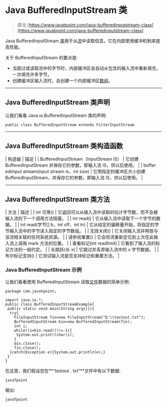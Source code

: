 # Java BufferedInputStream 类

> 原文:[https://www.javatpoint.com/java-bufferedinputstream-class](https://www.javatpoint.com/java-bufferedinputstream-class)

Java BufferedInputStream [类](object-and-class-in-java)用于从[流](java-8-stream)中读取信息。它在内部使用缓冲机制来提高性能。

关于 BufferedInputStream 的要点是:

*   当跳过或读取流中的字节时，内部缓冲区会自动从包含的输入流中重新填充，一次填充许多字节。
*   创建缓冲区输入流时，会创建一个内部缓冲区[数组](array-in-java)。

* * *

## Java BufferedInputStream 类声明

让我们看看 Java.io.BufferedInputStream 类的声明:

```
public class BufferedInputStream extends FilterInputStream

```

* * *

## Java BufferedInputStream 类构造函数

| 构造器 | 描述 |
| BufferedInputStream（InputStream IS） | 它创建 BufferedInputStream 并保存它的参数，即输入流 IS，供以后使用。 |
| buffer ediinput stream(input stream is，int size) | 它用指定的缓冲区大小创建 BufferedInputStream，并保存它的参数，即输入流 IS，供以后使用。 |

* * *

## Java BufferedInputStream 类方法

| 方法 | 描述 |
| int 可用() | 它返回可以从输入流中读取的估计字节数，而不会被输入流的下一个调用方法阻塞。 |
| int read() | 它从输入流中读取下一个字节的数据。 |
| int read(字节[] b，int off，int ln) | 它从给定的偏移量开始，将指定的字节输入流中的字节读入指定的字节数组。 |
| 无效关闭() | 它关闭输入流并释放与该流相关联的任何系统资源。 |
| 请参阅重置() | 它会将流重新定位到上次在此输入流上调用 mark 方法的位置。 |
| 查看标记(int readlimit) | 它看到了输入流的标记方法的一般约定。 |
| 长跳跃(长 x) | 它跳过并丢弃输入流中的 x 字节数据。 |
| 布尔标记支持() | 它测试输入流是否支持标记和重置方法。 |

### Java BufferedInputStream 示例

让我们看看使用 BufferedInputStream 读取[文件](java-file-class)数据的简单示例:

```
package com.javatpoint;

import java.io.*;
public class BufferedInputStreamExample{  
 public static void main(String args[]){  
  try{  
    FileInputStream fin=new FileInputStream("D:\\testout.txt");  
    BufferedInputStream bin=new BufferedInputStream(fin);  
    int i;  
    while((i=bin.read())!=-1){  
     System.out.print((char)i);  
    }  
    bin.close();  
    fin.close();  
  }catch(Exception e){System.out.println(e);}  
 }  
}

```

在这里，我们假设您在**“testout . txt”**文件中有以下数据:

```
javaTpoint

```

输出:

```
javaTpoint

```